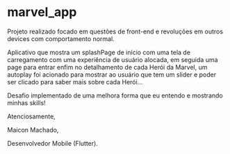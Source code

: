 # marvel_app

Projeto realizado focado em questões de front-end e revoluções em outros devices com comportamento normal. 


Aplicativo que mostra um splashPage de início com uma tela de carregamento com uma experiência de usuário alocada, em seguida uma page para entrar enfim no detalhamento de cada Herói da Marvel, um autoplay foi acionado para mostrar ao usuário que tem um slider e poder ser clicado para saber mais sobre cada Herói... 


Desafio implementado de uma melhora forma que eu entendo e mostrando minhas skills! 


Atenciosamente, 

Maicon Machado, 

Desenvolvedor Mobile (Flutter).




